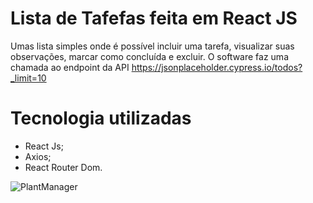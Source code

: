 # Lista de Tafefas feita em React JS

Umas lista simples onde é possível incluir uma tarefa, visualizar suas observações, marcar como concluída e excluir.
O software faz uma chamada ao endpoint da API https://jsonplaceholder.cypress.io/todos?_limit=10

# Tecnologia utilizadas
 - React Js;
 - Axios;
 - React Router Dom.
 
 ![PlantManager](./.github/PlantManager.png)



